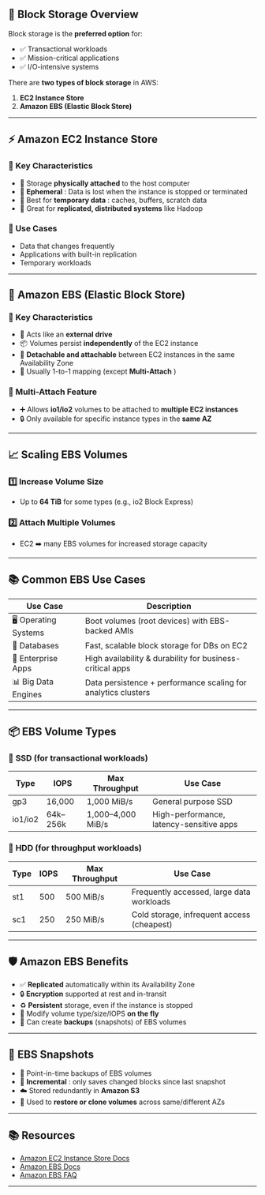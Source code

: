 ## 🧱 Block Storage Overview

Block storage is the **preferred option** for:

* ✅ Transactional workloads
* ✅ Mission-critical applications
* ✅ I/O-intensive systems

There are **two types of block storage** in AWS:

1. **EC2 Instance Store**
2. **Amazon EBS (Elastic Block Store)**

---

## ⚡ Amazon EC2 Instance Store

### 📌 Key Characteristics

* 📍 Storage **physically attached** to the host computer
* 🔄  **Ephemeral** : Data is lost when the instance is stopped or terminated
* 🧹 Best for  **temporary data** : caches, buffers, scratch data
* 🤝 Great for **replicated, distributed systems** like Hadoop

### 🔧 Use Cases

* Data that changes frequently
* Applications with built-in replication
* Temporary workloads

---

## 💾 Amazon EBS (Elastic Block Store)

### 📌 Key Characteristics

* 🔌 Acts like an **external drive**
* 📦 Volumes persist **independently** of the EC2 instance
* 🔄 **Detachable and attachable** between EC2 instances in the same Availability Zone
* 🚫 Usually 1-to-1 mapping (except  **Multi-Attach** )

### 🧠 Multi-Attach Feature

* ➕ Allows **io1/io2** volumes to be attached to **multiple EC2 instances**
* 🔒 Only available for specific instance types in the **same AZ**

---

## 📈 Scaling EBS Volumes

### 1️⃣ **Increase Volume Size**

* Up to **64 TiB** for some types (e.g., io2 Block Express)

### 2️⃣ **Attach Multiple Volumes**

* EC2 ➡️ many EBS volumes for increased storage capacity

---

## 📚 Common EBS Use Cases

| Use Case               | Description                                                   |
| ---------------------- | ------------------------------------------------------------- |
| 🖥️ Operating Systems | Boot volumes (root devices) with EBS-backed AMIs              |
| 🧮 Databases           | Fast, scalable block storage for DBs on EC2                   |
| 🏢 Enterprise Apps     | High availability & durability for business-critical apps     |
| 📊 Big Data Engines    | Data persistence + performance scaling for analytics clusters |

---

## 📦 EBS Volume Types

### 🔹 **SSD (for transactional workloads)**

| Type    | IOPS      | Max Throughput     | Use Case                                 |
| ------- | --------- | ------------------ | ---------------------------------------- |
| gp3     | 16,000    | 1,000 MiB/s        | General purpose SSD                      |
| io1/io2 | 64k–256k | 1,000–4,000 MiB/s | High-performance, latency-sensitive apps |

### 🔸 **HDD (for throughput workloads)**

| Type | IOPS | Max Throughput | Use Case                                   |
| ---- | ---- | -------------- | ------------------------------------------ |
| st1  | 500  | 500 MiB/s      | Frequently accessed, large data workloads  |
| sc1  | 250  | 250 MiB/s      | Cold storage, infrequent access (cheapest) |

---

## 🛡️ Amazon EBS Benefits

* ✅ **Replicated** automatically within its Availability Zone
* 🔒 **Encryption** supported at rest and in-transit
* ♻️ **Persistent** storage, even if the instance is stopped
* 🔧 Modify volume type/size/IOPS **on the fly**
* 🧾 Can create **backups** (snapshots) of EBS volumes

---

## 🧱 EBS Snapshots

* 📸 Point-in-time backups of EBS volumes
* 🧠  **Incremental** : only saves changed blocks since last snapshot
* ☁️ Stored redundantly in **Amazon S3**
* 🔁 Used to **restore or clone volumes** across same/different AZs

---

## 📚 Resources

* [Amazon EC2 Instance Store Docs](https://docs.aws.amazon.com/AWSEC2/latest/UserGuide/InstanceStorage.html)
* [Amazon EBS Docs](https://docs.aws.amazon.com/AWSEC2/latest/UserGuide/AmazonEBS.html)
* [Amazon EBS FAQ](https://aws.amazon.com/ebs/faqs/)

---
